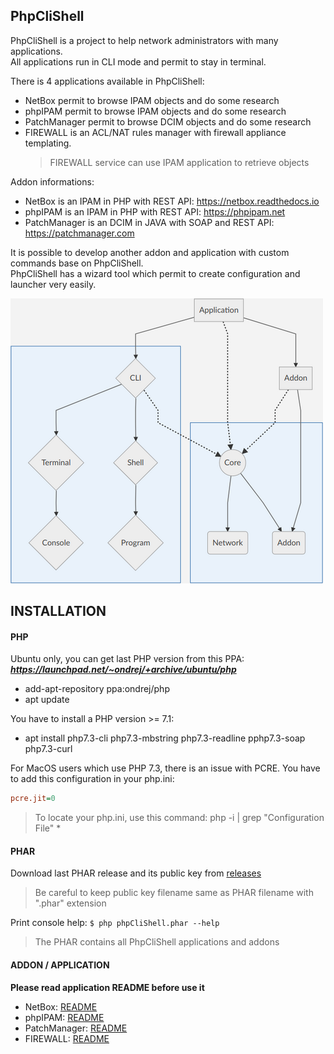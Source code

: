 PhpCliShell
-------------------

PhpCliShell is a project to help network administrators with many applications.<br />
All applications run in CLI mode and permit to stay in terminal.<br />

There is 4 applications available in PhpCliShell:
* NetBox permit to browse IPAM objects and do some research
* phpIPAM permit to browse IPAM objects and do some research
* PatchManager permit to browse DCIM objects and do some research
* FIREWALL is an ACL/NAT rules manager with firewall appliance templating.<br />  
  > FIREWALL service can use IPAM application to retrieve objects

Addon informations:
* NetBox is an IPAM in PHP with REST API: https://netbox.readthedocs.io
* phpIPAM is an IPAM in PHP with REST API: https://phpipam.net
* PatchManager is an DCIM in JAVA with SOAP and REST API: https://patchmanager.com

It is possible to develop another addon and application with custom commands base on PhpCliShell.<br />
PhpCliShell has a wizard tool which permit to create configuration and launcher very easily.<br />

![diagram_phpCliShell](documentation/readme/diagram_phpCliShell.png)

INSTALLATION
-------------------

#### PHP
Ubuntu only, you can get last PHP version from this PPA:<br />
__*https://launchpad.net/~ondrej/+archive/ubuntu/php*__
* add-apt-repository ppa:ondrej/php
* apt update

You have to install a PHP version >= 7.1:
* apt install php7.3-cli php7.3-mbstring php7.3-readline pphp7.3-soap php7.3-curl

For MacOS users which use PHP 7.3, there is an issue with PCRE.
You have to add this configuration in your php.ini:
```ini
pcre.jit=0
```
> To locate your php.ini, use this command: php -i | grep "Configuration File" *

#### PHAR
Download last PHAR release and its public key from [releases](https://github.com/Renji-FR/PhpCliShell/releases)<br />
> Be careful to keep public key filename same as PHAR filename with ".phar" extension

Print console help: `$ php phpCliShell.phar --help`
> The PHAR contains all PhpCliShell applications and addons

#### ADDON / APPLICATION
__Please read application README before use it__
- NetBox: [README](src/phpCliShell/application/netbox/README.md)
- phpIPAM: [README](src/phpCliShell/application/phpipam/README.md)
- PatchManager: [README](src/phpCliShell/application/patchmanager/README.md)
- FIREWALL: [README](src/phpCliShell/application/firewall/README.md)